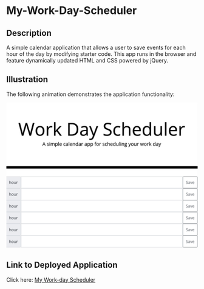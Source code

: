 # My-Work-Day-Scheduler

## Description
A simple calendar application that allows a user to save events for each hour of the day by modifying starter code. This app runs in the browser and feature dynamically updated HTML and CSS powered by jQuery.

## Illustration

The following animation demonstrates the application functionality:

![A user clicks on slots on the color-coded calendar and edits the events.](./Assets/Scheduler-Preview.jpeg)


## Link to Deployed Application

Click here: [My Work-day Scheduler](https://Users/abigailleconte/Desktop/GaTechBootcamp/Challenges/My-Work-Day-Scheduler-M5/Develop/index.html)